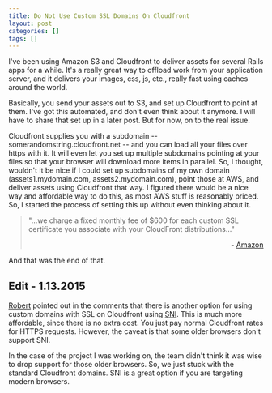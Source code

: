 ```yaml
---
title: Do Not Use Custom SSL Domains On Cloudfront
layout: post
categories: []
tags: []
---
```


I've been using Amazon S3 and Cloudfront to deliver assets for several Rails apps for a while. It's a really great way to offload work from your application server, and it delivers your images, css, js, etc., really fast using caches around the world. 

Basically, you send your assets out to S3, and set up Cloudfront to point at them. I've got this automated, and don't even think about it anymore. I will have to share that set up in a later post. But for now, on to the real issue.

Cloudfront supplies you with a subdomain -- somerandomstring.cloudfront.net -- and you can load all your files over https with it. It will even let you set up multiple subdomains pointing at your files so that your browser will download more items in parallel. So, I thought, wouldn't it be nice if I could set up subdomains of my own domain (assets1.mydomain.com, assets2.mydomain.com), point those at AWS, and deliver assets using Cloudfront that way. I figured there would be a nice way and affordable way to do this, as most AWS stuff is reasonably priced. So, I started the process of setting this up without even thinking about it.

>  "...we charge a fixed monthly fee of $600 for each custom SSL certificate you associate with your CloudFront distributions..." <br> <div style="text-align:right;">- [Amazon](http://aws.amazon.com/cloudfront/custom-ssl-domains/)</div>

And that was the end of that.

## Edit - 1.13.2015

[Robert](https://disqus.com/by/fnordfish/) pointed out in the comments that there is another option for using custom domains with SSL on Cloudfront using [SNI](http://docs.aws.amazon.com/AmazonCloudFront/latest/DeveloperGuide/SecureConnections.html#cnames-https-sni). This is much more affordable, since there is no extra cost. You just pay normal Cloudfront rates for HTTPS requests. However, the caveat is that some older browsers don't support SNI.

In the case of the project I was working on, the team didn't think it was wise to drop support for those older browsers. So, we just stuck with the standard Cloudfront domains. SNI is a great option if you are targeting modern browsers.
